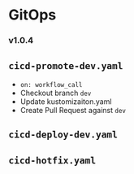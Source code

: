 # GitOps

### v1.0.4

## `cicd-promote-dev.yaml`
- `on: workflow_call`
- Checkout branch `dev`
- Update kustomizaiton.yaml
- Create Pull Request against `dev`

## `cicd-deploy-dev.yaml`


## `cicd-hotfix.yaml`
